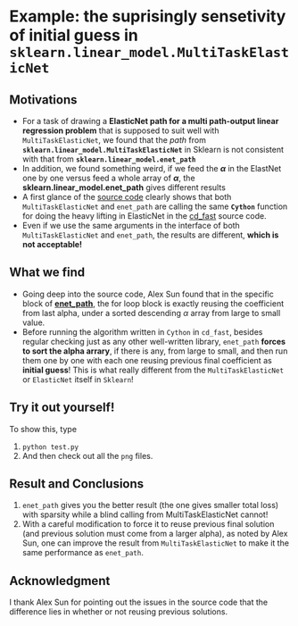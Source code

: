 # Example: the suprisingly sensetivity of initial guess in `sklearn.linear_model.MultiTaskElasticNet` 

## Motivations
- For a task of drawing a **ElasticNet path for a multi path-output linear regression problem** that is supposed to suit well with `MultiTaskElasticNet`, we found that the *path* from **`sklearn.linear_model.MultiTaskElasticNet`** in Sklearn is not consistent with that from **`sklearn.linear_model.enet_path`**
- In addition, we found something weird, if we feed the **$\alpha$** in the ElastNet one by one versus feed a whole array of **$\alpha$**, the **sklearn.linear_model.enet_path** gives different results  
- A first glance of the [source code](https://github.com/scikit-learn/scikit-learn/blob/7389dba/sklearn/linear_model/coordinate_descent.py#L1629) clearly shows that both `MultiTaskElasticNet` and `enet_path` are calling the same **`Cython`** function for doing the heavy lifting in ElasticNet in the [cd_fast](https://github.com/scikit-learn/scikit-learn/blob/7389dbac82d362f296dc2746f10e43ffa1615660/sklearn/linear_model/cd_fast.pyx) source code. 
- Even if we use the same arguments in the interface of both `MultiTaskElasticNet` and `enet_path`, the results are different, **which is not acceptable!** 

## What we find
- Going deep into the source code, Alex Sun found that in the specific block of [**enet_path**](https://github.com/scikit-learn/scikit-learn/blob/7389dbac82d362f296dc2746f10e43ffa1615660/sklearn/linear_model/coordinate_descent.py#L455), the for loop block is exactly reusing the coefficient from last alpha, under a sorted descending $\alpha$ array from large to small value. 
- Before running the algorithm written in `Cython` in `cd_fast`, besides regular checking just as any other well-written library, `enet_path` **forces to sort the alpha arrary**, if there is any, from large to small, and then run them one by one with each one reusing previous final coefficient as **initial guess**! This is what really different from the `MultiTaskElasticNet` or `ElasticNet` itself in `Sklearn`! 

## Try it out yourself!
To show this, type
1. `python test.py`
2. And then check out all the `png` files.

## Result and Conclusions
1. `enet_path` gives you the better result (the one gives smaller total loss) with sparsity while a blind calling from MultiTaskElasticNet cannot!
2. With a careful modification to force it to reuse previous final solution (and previous solution must come from a larger alpha), as noted by Alex Sun, one can improve the result from `MultiTaskElasticNet` to make it the same performance as `enet_path`. 

## Acknowledgment
I thank Alex Sun for pointing out the issues in the source code that the difference lies in whether or not reusing previous solutions. 